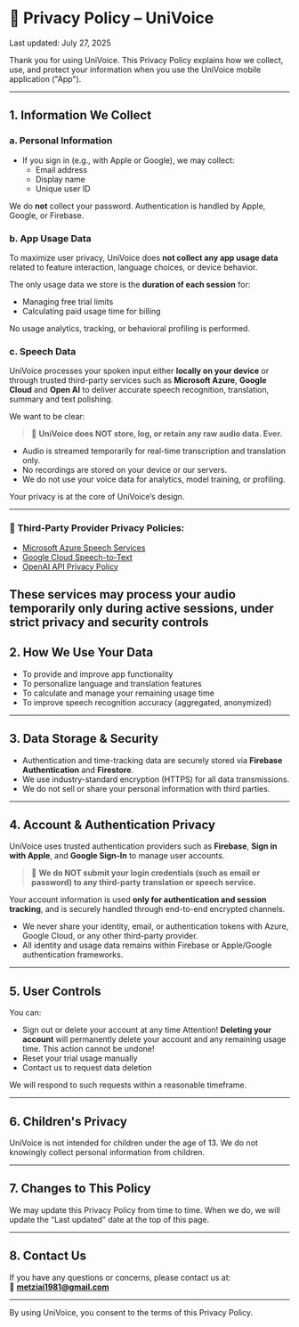 # 🔐 Privacy Policy – UniVoice

Last updated: July 27, 2025

Thank you for using UniVoice. This Privacy Policy explains how we collect, use, and protect your information when you use the UniVoice mobile application ("App").

---

## 1. Information We Collect

### a. **Personal Information**
- If you sign in (e.g., with Apple or Google), we may collect:
  - Email address
  - Display name
  - Unique user ID

We do **not** collect your password. Authentication is handled by Apple, Google, or Firebase.

### b. **App Usage Data**

To maximize user privacy, UniVoice does **not collect any app usage data** related to feature interaction, language choices, or device behavior.

The only usage data we store is the **duration of each session** for:
- Managing free trial limits
- Calculating paid usage time for billing

No usage analytics, tracking, or behavioral profiling is performed.


### c. **Speech Data**

UniVoice processes your spoken input either **locally on your device** or through trusted third-party services such as **Microsoft Azure**, **Google Cloud** and  **Open AI**  to deliver accurate speech recognition, translation, summary and text polishing.

We want to be clear:  
> 🛑 **UniVoice does NOT store, log, or retain any raw audio data. Ever.**

- Audio is streamed temporarily for real-time transcription and translation only.
- No recordings are stored on your device or our servers.
- We do not use your voice data for analytics, model training, or profiling.

Your privacy is at the core of UniVoice’s design.

---

### 🔗 Third-Party Provider Privacy Policies:
- [Microsoft Azure Speech Services](https://privacy.microsoft.com/en-us/privacystatement)
- [Google Cloud Speech-to-Text](https://cloud.google.com/speech-to-text/docs/data-logging)
- [OpenAI API Privacy Policy](https://openai.com/policies/privacy-policy)

These services may process your audio temporarily **only during active sessions**, under strict privacy and security controls
---

## 2. How We Use Your Data

- To provide and improve app functionality
- To personalize language and translation features
- To calculate and manage your remaining usage time
- To improve speech recognition accuracy (aggregated, anonymized)

---

## 3. Data Storage & Security

- Authentication and time-tracking data are securely stored via **Firebase Authentication** and **Firestore**.
- We use industry-standard encryption (HTTPS) for all data transmissions.
- We do not sell or share your personal information with third parties.

---

## 4. Account & Authentication Privacy

UniVoice uses trusted authentication providers such as **Firebase**, **Sign in with Apple**, and **Google Sign-In** to manage user accounts.

> 🔐 **We do NOT submit your login credentials (such as email or password) to any third-party translation or speech service.**

Your account information is used **only for authentication and session tracking**, and is securely handled through end-to-end encrypted channels.

- We never share your identity, email, or authentication tokens with Azure, Google Cloud, or any other third-party provider.
- All identity and usage data remains within Firebase or Apple/Google authentication frameworks.

---

## 5. User Controls

You can:
- Sign out or delete your account at any time
Attention! **Deleting your account** will permanently delete your account and any remaining usage time. This action cannot be undone!
- Reset your trial usage manually
- Contact us to request data deletion

We will respond to such requests within a reasonable timeframe.

---

## 6. Children's Privacy

UniVoice is not intended for children under the age of 13. We do not knowingly collect personal information from children.

---

## 7. Changes to This Policy

We may update this Privacy Policy from time to time. When we do, we will update the “Last updated” date at the top of this page.

---

## 8. Contact Us

If you have any questions or concerns, please contact us at:  
📧 **metziai1981@gmail.com**

---

By using UniVoice, you consent to the terms of this Privacy Policy.
